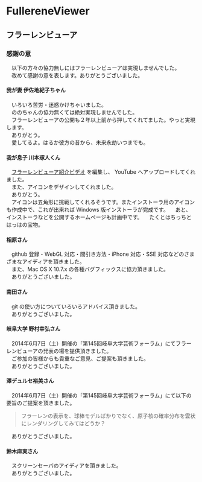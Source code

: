 # FullereneViewer
## フラーレンビューア
### 感謝の意
　以下の方々の協力無しにはフラーレンビューアは実現しませんでした。  
　改めて感謝の意を表します。ありがとうございました。

#### 我が妻 伊佐地紀子ちゃん
　いろいろ苦労・迷惑かけちゃいました。  
　ののちゃんの協力無くては絶対実現しませんでした。  
　フラーレンビューアの公開も２年以上前から押してくれてました。やっと実現します。  
　ありがとう。  
　愛してるよ。はるか彼方の昔から、未来永劫いつまでも。

#### 我が息子 川本琢人くん
　[フラーレンビューア紹介ビデオ](https://www.youtube.com/watch?v=J_qkGaMuqyE) を編集し、 YouTube へアップロードしてくれました。  
　また、アイコンをデザインしてくれました。  
　ありがとう。  
　アイコンは五角形に挑戦してくれるそうです。またインストーラ用のアイコンも作成中で、これが出来れば Windows 版インストーラが完成です。
　あと、インストーラなどを公開するホームページも計画中です。
　たくとはちっちとはっはの宝物。

#### 相原さん
　github 登録・WebGL 対応・間引き方法・iPhone 対応・SSE 対応などのさまざまなアイディアを頂きました。  
　また、Mac OS X 10.7.x の各種バグフィックスに協力頂きました。  
　ありがとうございました。

#### 南田さん
　git の使い方についていろいろアドバイス頂きました。  
　ありがとうございました。

#### 岐阜大学 野村幸弘さん
　2014年6月7日（土）開催の「第145回岐阜大学芸術フォーラム」にてフラーレンビューアの発表の場を提供頂きました。  
　ご参加の皆様からも貴重なご意見、ご提案も頂きました。  
　ありがとうございました。

#### 澤デュルセ裕美さん
　2014年6月7日（土）開催の「第145回岐阜大学芸術フォーラム」にて以下の要旨のご提案を頂きました。
> フラーレンの表示を、球棒モデルばかりでなく、原子核の確率分布を雲状にレンダリングしてみてはどうか？

　ありがとうございました。

#### 鈴木麻実さん
　スクリーンセーバのアイディアを頂きました。  
　ありがとうございました。

